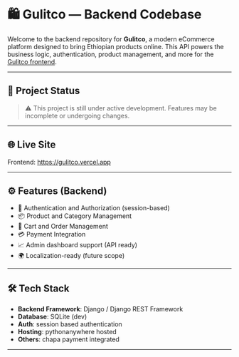 # 🛍️ Gulitco — Backend Codebase

Welcome to the backend repository for **Gulitco**, a modern eCommerce platform designed to bring Ethiopian products online. This API powers the business logic, authentication, product management, and more for the [Gulitco frontend](https://gulitco.vercel.app).

---

## 🚧 Project Status

> ⚠️ This project is still under active development. Features may be incomplete or undergoing changes.

---

## 🌐 Live Site

Frontend: https://gulitco.vercel.app

---

## ⚙️ Features (Backend)

- 🔐 Authentication and Authorization (session-based)
- 📦 Product and Category Management
- 🛒 Cart and Order Management
- 💳 Payment Integration 
- 📈 Admin dashboard support (API ready)
- 🌍 Localization-ready (future scope)

---

## 🛠 Tech Stack

- **Backend Framework**: Django / Django REST Framework
- **Database**: SQLite (dev)
- **Auth**: session based authentication
- **Hosting**: pythonanywhere hosted 
- **Others**: chapa payment integrated
---


